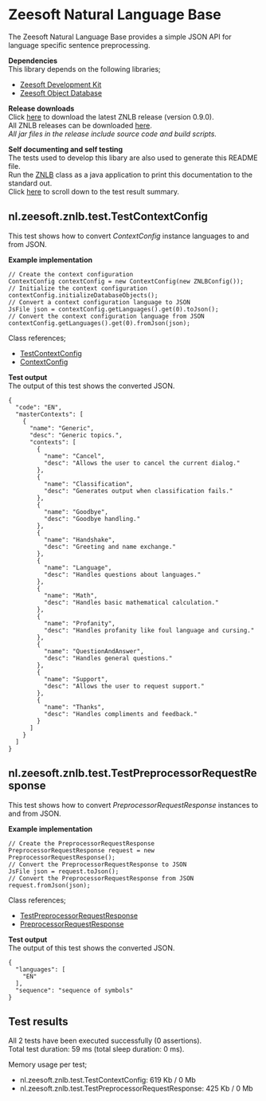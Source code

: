 Zeesoft Natural Language Base
=============================
The Zeesoft Natural Language Base provides a simple JSON API for language specific sentence preprocessing.

**Dependencies**  
This library depends on the following libraries;  
 * [Zeesoft Development Kit](https://github.com/DyzLecticus/Zeesoft/tree/master/V3.0/ZDK/)  
 * [Zeesoft Object Database](https://github.com/DyzLecticus/Zeesoft/tree/master/V4.0/ZODB/)  

**Release downloads**  
Click [here](https://github.com/DyzLecticus/Zeesoft/raw/master/V4.0/ZNLB/releases/znlb-0.9.0.zip) to download the latest ZNLB release (version 0.9.0).  
All ZNLB releases can be downloaded [here](https://github.com/DyzLecticus/Zeesoft/raw/master/V4.0/ZNLB/releases/).  
*All jar files in the release include source code and build scripts.*  

**Self documenting and self testing**  
The tests used to develop this libary are also used to generate this README file.  
Run the [ZNLB](https://github.com/DyzLecticus/Zeesoft/blob/master/V4.0/ZNLB/src/nl/zeesoft/znlb/test/ZNLB.java) class as a java application to print this documentation to the standard out.  
Click [here](#test-results) to scroll down to the test result summary.  

nl.zeesoft.znlb.test.TestContextConfig
--------------------------------------
This test shows how to convert *ContextConfig* instance languages to and from JSON.

**Example implementation**  
~~~~
// Create the context configuration
ContextConfig contextConfig = new ContextConfig(new ZNLBConfig());
// Initialize the context configuration
contextConfig.initializeDatabaseObjects();
// Convert a context configuration language to JSON
JsFile json = contextConfig.getLanguages().get(0).toJson();
// Convert the context configuration language from JSON
contextConfig.getLanguages().get(0).fromJson(json);
~~~~

Class references;  
 * [TestContextConfig](https://github.com/DyzLecticus/Zeesoft/blob/master/V4.0/ZNLB/src/nl/zeesoft/znlb/test/TestContextConfig.java)
 * [ContextConfig](https://github.com/DyzLecticus/Zeesoft/blob/master/V4.0/ZNLB/src/nl/zeesoft/znlb/context/ContextConfig.java)

**Test output**  
The output of this test shows the converted JSON.  
~~~~
{
  "code": "EN",
  "masterContexts": [
    {
      "name": "Generic",
      "desc": "Generic topics.",
      "contexts": [
        {
          "name": "Cancel",
          "desc": "Allows the user to cancel the current dialog."
        },
        {
          "name": "Classification",
          "desc": "Generates output when classification fails."
        },
        {
          "name": "Goodbye",
          "desc": "Goodbye handling."
        },
        {
          "name": "Handshake",
          "desc": "Greeting and name exchange."
        },
        {
          "name": "Language",
          "desc": "Handles questions about languages."
        },
        {
          "name": "Math",
          "desc": "Handles basic mathematical calculation."
        },
        {
          "name": "Profanity",
          "desc": "Handles profanity like foul language and cursing."
        },
        {
          "name": "QuestionAndAnswer",
          "desc": "Handles general questions."
        },
        {
          "name": "Support",
          "desc": "Allows the user to request support."
        },
        {
          "name": "Thanks",
          "desc": "Handles compliments and feedback."
        }
      ]
    }
  ]
}
~~~~

nl.zeesoft.znlb.test.TestPreprocessorRequestResponse
----------------------------------------------------
This test shows how to convert *PreprocessorRequestResponse* instances to and from JSON.

**Example implementation**  
~~~~
// Create the PreprocessorRequestResponse
PreprocessorRequestResponse request = new PreprocessorRequestResponse();
// Convert the PreprocessorRequestResponse to JSON
JsFile json = request.toJson();
// Convert the PreprocessorRequestResponse from JSON
request.fromJson(json);
~~~~

Class references;  
 * [TestPreprocessorRequestResponse](https://github.com/DyzLecticus/Zeesoft/blob/master/V4.0/ZNLB/src/nl/zeesoft/znlb/test/TestPreprocessorRequestResponse.java)
 * [PreprocessorRequestResponse](https://github.com/DyzLecticus/Zeesoft/blob/master/V4.0/ZNLB/src/nl/zeesoft/znlb/prepro/PreprocessorRequestResponse.java)

**Test output**  
The output of this test shows the converted JSON.  
~~~~
{
  "languages": [
    "EN"
  ],
  "sequence": "sequence of symbols"
}
~~~~

Test results
------------
All 2 tests have been executed successfully (0 assertions).  
Total test duration: 59 ms (total sleep duration: 0 ms).  

Memory usage per test;  
 * nl.zeesoft.znlb.test.TestContextConfig: 619 Kb / 0 Mb
 * nl.zeesoft.znlb.test.TestPreprocessorRequestResponse: 425 Kb / 0 Mb
